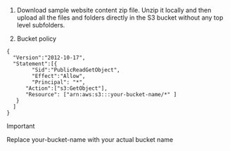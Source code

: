 1. Download sample website content zip file. Unzip it locally and then upload all the files and folders directly in the S3 bucket without any top level subfolders.

2. Bucket policy
```
{
  "Version":"2012-10-17",
  "Statement":[{
        "Sid":"PublicReadGetObject",
        "Effect":"Allow",
        "Principal": "*",
      "Action":["s3:GetObject"],
      "Resource": ["arn:aws:s3:::your-bucket-name/*" ]
   }
  ]
}
```
>[!IMPORTANT]
> Replace your-bucket-name with your actual bucket name

